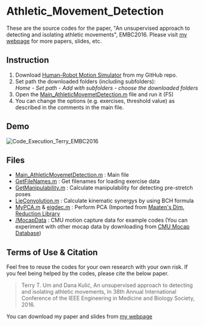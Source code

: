 # Athletic_Movement_Detection
These are the source codes for the paper, "An unsupervised approach to detecting and isolating athletic movements", EMBC2016. Please visit [my webpage](http://terryum.io/publications/#EMBC2016) for more papers, slides, etc.

## Instruction

1. Download [Human-Robot Motion Simulator](https://github.com/terryum/Human-Robot-Motion-Simulator-based-on-Lie-Group) from my GitHub repo. 
2. Set path the downloaded folders (including subfolders): <br/>
  *Home - Set path - Add with subfolders - choose the downloaded folders*
3. Open the [Main_AthleticMovemetDetection.m](https://github.com/terryum/Athletic_Movement_Detection/blob/master/Main_AthleticMovemetDetection.m) file and run it (F5)
4. You can change the options (e.g. exercises, threshold value) as described in the comments in the main file.

## Demo

![Code_Execution_Terry_EMBC2016](https://s3.amazonaws.com/www.terryum.io/images/EMBC2016_Code.gif)

## Files
* [Main_AthleticMovemetDetection.m](https://github.com/terryum/Athletic_Movement_Detection/blob/master/Main_AthleticMovemetDetection.m)        : Main file
* [GetFileNames.m](https://github.com/terryum/Athletic_Movement_Detection/blob/master/GetFileNames.m)     : Get filenames for loading exercise data
* [GetManipulability.m](https://github.com/terryum/Athletic_Movement_Detection/blob/master/GetManipulability.m) : Calculate manipulability for detecting pre-stretch poses
* [LieConvolution.m](https://github.com/terryum/Athletic_Movement_Detection/blob/master/LieConvolution.m) : Calculate kinematic synergys by using BCH formula
* [MyPCA.m](https://github.com/terryum/Athletic_Movement_Detection/blob/master/MyPCA.m) & [eigdec.m](https://github.com/terryum/Athletic_Movement_Detection/blob/master/eigdec.m) : Perform PCA (Imported from [Maaten's Dim. Reduction Library](https://lvdmaaten.github.io/drtoolbox/)
* [/MocapData](https://github.com/terryum/Athletic_Movement_Detection/tree/master/MocapData)       :  CMU motion capture data for example codes (You can experiment with other mocap data by downloading from [CMU Mocap Database](http://mocap.cs.cmu.edu/))

## Terms of Use & Citation
Feel free to reuse the codes for your own research with your own risk. If you feel being helped by the codes, please cite the below paper.

>Terry T. Um and Dana Kulić,  An unsupervised approach to detecting and isolating athletic movements,  In 38th Annual International Conference of the IEEE Engineering in Medicine and Biology Society,  2016. 

You can download my paper and slides from [my webpage](http://terryum.io/publications/#EMBC2016)
